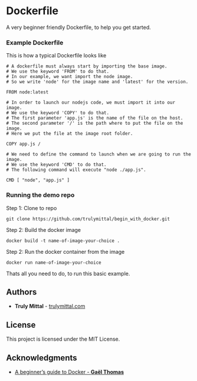 # Dockerfile

A very beginner friendly Dockerfile, to help you get started.

### Example Dockerfile

This is how a typical Dockerfile looks like

```
# A dockerfile must always start by importing the base image.
# We use the keyword 'FROM' to do that.
# In our example, we want import the node image.
# So we write 'node' for the image name and 'latest' for the version.

FROM node:latest

# In order to launch our nodejs code, we must import it into our image.
# We use the keyword 'COPY' to do that.
# The first parameter 'app.js' is the name of the file on the host.
# The second parameter '/' is the path where to put the file on the image.
# Here we put the file at the image root folder.

COPY app.js /

# We need to define the command to launch when we are going to run the image.
# We use the keyword 'CMD' to do that.
# The following command will execute "node ./app.js".

CMD [ "node", "app.js" ]
```

### Running the demo repo

Step 1: Clone to repo

```
git clone https://github.com/trulymittal/begin_with_docker.git
```

Step 2: Build the docker image

```
docker build -t name-of-image-your-choice .
```

Step 2: Run the docker container from the image

```
docker run name-of-image-your-choice
```

Thats all you need to do, to run this basic example.

## Authors

* **Truly Mittal** - [trulymittal.com](https://trulymittal.com)

## License

This project is licensed under the MIT License.

## Acknowledgments

* [A beginner’s guide to Docker - **Gaël Thomas**](https://www.freecodecamp.org/news/a-beginners-guide-to-docker-how-to-create-your-first-docker-application-cc03de9b639f/)
